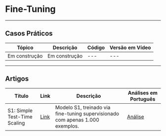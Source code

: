 # Fine-Tuning

---
## Casos Práticos

| **Tópico** | **Descrição** | **Código** | **Versão em Vídeo** |
|-----------|---------------|------------|---------------------|
| Em construção | Em construção | --- | --- |

---
## Artigos

| **Título** | **Link** | **Descrição** | **Análises em Português** |
|-----------|--------|----------------|----------------------------|
| S1: Simple Test-Time Scaling | [Link](https://arxiv.org/html/2501.19393v3) | Modelo S1, treinado via fine-tuning supervisionado com apenas 1.000 exemplos. | [Análise](./analises/s1.md) |
